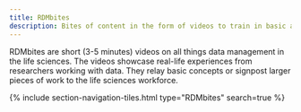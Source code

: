 ```yaml
---
title: RDMbites
description: Bites of content in the form of videos to train in basic and specialised research data management aspects
---
```


RDMbites are short (3-5 minutes) videos on all things data management in the life sciences. The videos showcase real-life experiences from researchers working with data. They relay basic concepts or signpost larger pieces of work to the life sciences workforce.


{% include section-navigation-tiles.html type="RDMbites" search=true %}





